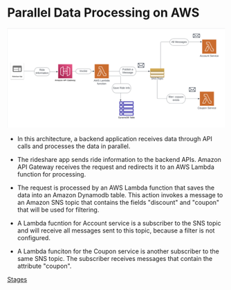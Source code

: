 # Parallel Data Processing on AWS

![Data-Process](assets/Chart.png)

- In this architecture, a backend application receives data through API calls and processes the data in parallel.

- The rideshare app sends ride information to the backend APIs. Amazon API Gateway receives the request and redirects it to an AWS Lambda function for processing.

- The request is processed by an AWS Lambda function that saves the data into an Amazon Dynamodb table. This action invokes a message to an Amazon SNS topic that contains the fields  "discount" and "coupon" that will be used for filtering.

- A Lambda fucntion for Account service is a subscriber to the SNS topic and will receive all messages sent to this topic, because a filter is not configured.

- A Lambda funciton for the Coupon service is another subscriber to the same SNS topic. The subscriber receives messages that contain the attribute "coupon".


[Stages](https://github.com/hkeremk/Parallel_Data_Processing/blob/main/assets/stages.md)

